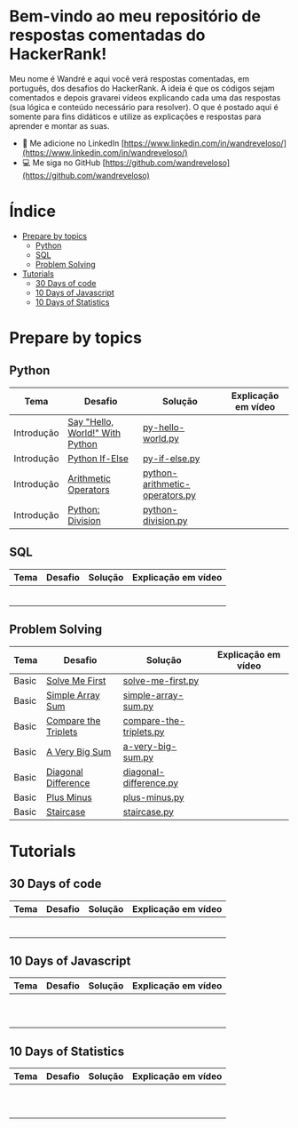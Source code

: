 <!---
Editor de markdown: https://stackedit.io/
Modelo: https://github.com/Java-aid/Hackerrank-Solutions/blob/master/README.md
 --->
# Bem-vindo ao meu repositório de respostas comentadas do HackerRank!

Meu nome é Wandré e aqui você verá respostas comentadas, em português, dos desafios do HackerRank.
A ideia é que os códigos sejam comentados e depois gravarei vídeos explicando cada uma das respostas (sua lógica e conteúdo necessário para resolver).
O que é postado aqui é somente para fins didáticos e utilize as explicações e respostas para aprender e montar as suas.
- 📄 Me adicione no LinkedIn [https://www.linkedin.com/in/wandreveloso/](https://www.linkedin.com/in/wandreveloso/)
- 💻 Me siga no GitHub [https://github.com/wandreveloso](https://github.com/wandreveloso)


# Índice

 - [Prepare by topics](https://github.com/wandreveloso/HackerRank/edit/main/README.md#prepare-by-topics)
	 - [Python](https://github.com/wandreveloso/HackerRank/edit/main/README.md#python)
	 - [SQL](https://github.com/wandreveloso/HackerRank/edit/main/README.md#sql)
	 - [Problem Solving](https://github.com/wandreveloso/HackerRank/edit/main/README.md#problem-solving)
 - [Tutorials](https://github.com/wandreveloso/HackerRank/edit/main/README.md#tutorials)
	 - [30 Days of code](https://github.com/wandreveloso/HackerRank/edit/main/README.md#30-days-of-code)
	 - [10 Days of Javascript](https://github.com/wandreveloso/HackerRank/edit/main/README.md#10-days-of-javascript)
	 - [10 Days of Statistics](https://github.com/wandreveloso/HackerRank/edit/main/README.md#10-days-of-statistics)

# Prepare by topics

## Python
| Tema | Desafio | Solução | Explicação em vídeo |
|--|--|--|--|
|Introdução|[Say "Hello, World!" With Python](https://www.hackerrank.com/challenges/py-hello-world)|[py-hello-world.py](https://github.com/wandreveloso/HackerRank/blob/main/py-hello-world.py)||
|Introdução|[Python If-Else](https://www.hackerrank.com/challenges/py-if-else)|[py-if-else.py](https://github.com/wandreveloso/HackerRank/blob/main/py-if-else.py)|  |
|Introdução|[Arithmetic Operators](https://www.hackerrank.com/challenges/python-arithmetic-operators)|[python-arithmetic-operators.py](https://github.com/wandreveloso/HackerRank/blob/main/python-arithmetic-operators.py)|  |
|Introdução|[Python: Division](https://www.hackerrank.com/challenges/python-division)|[python-division.py](https://github.com/wandreveloso/HackerRank/blob/main/python-division.py)|  |


## SQL
| Tema | Desafio | Solução | Explicação em vídeo |
|--|--|--|--|
|  |  |  |  |
|  |  |  |  |
|  |  |  |  |
|  |  |  |  |
|  |  |  |  |
|  |  |  |  |

## Problem Solving

| Tema | Desafio | Solução | Explicação em vídeo |
|--|--|--|--|
|Basic|[Solve Me First](https://www.hackerrank.com/challenges/solve-me-first)|[solve-me-first.py](https://github.com/wandreveloso/HackerRank/blob/main/solve-me-first.py)|  |
|Basic|[Simple Array Sum](https://www.hackerrank.com/challenges/simple-array-sum)|[simple-array-sum.py](https://github.com/wandreveloso/HackerRank/blob/main/simple-array-sum.py)|  |
|Basic|[Compare the Triplets](https://www.hackerrank.com/challenges/compare-the-triplets)|[compare-the-triplets.py](https://github.com/wandreveloso/HackerRank/blob/main/compare-the-triplets.py)|  |
|Basic|[A Very Big Sum](https://www.hackerrank.com/challenges/a-very-big-sum)|[a-very-big-sum.py](https://github.com/wandreveloso/HackerRank/blob/main/a-very-big-sum.py)|  |
|Basic|[Diagonal Difference](https://www.hackerrank.com/challenges/diagonal-difference)|[diagonal-difference.py](https://github.com/wandreveloso/HackerRank/blob/main/diagonal-difference.py)|  |
|Basic|[Plus Minus](https://www.hackerrank.com/challenges/plus-minus)|[plus-minus.py](https://github.com/wandreveloso/HackerRank/blob/main/plus-minus.py)|  |
|Basic|[Staircase](https://www.hackerrank.com/challenges/staircase)|[staircase.py](https://github.com/wandreveloso/HackerRank/blob/main/staircase.py)|  |

# Tutorials

## 30 Days of code
| Tema | Desafio | Solução | Explicação em vídeo |
|--|--|--|--|
|  |  |  |  |
|  |  |  |  |
|  |  |  |  |
|  |  |  |  |
|  |  |  |  |
|  |  |  |  |

## 10 Days of Javascript
| Tema | Desafio | Solução | Explicação em vídeo |
|--|--|--|--|
|  |  |  |  |
|  |  |  |  |
|  |  |  |  |
|  |  |  |  |
|  |  |  |  |
|  |  |  |  |
|  |  |  |  |
|  |  |  |  |
|  |  |  |  |
|  |  |  |  |


## 10 Days of Statistics
| Tema | Desafio | Solução | Explicação em vídeo |
|--|--|--|--|
|  |  |  |  |
|  |  |  |  |
|  |  |  |  |
|  |  |  |  |
|  |  |  |  |
|  |  |  |  |
|  |  |  |  |
|  |  |  |  |
|  |  |  |  |
|  |  |  |  |
